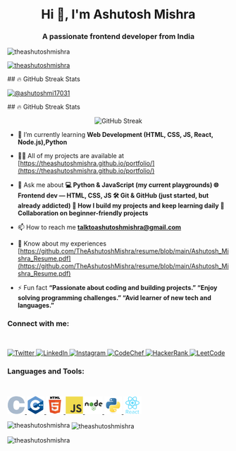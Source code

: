 <h1 align="center">Hi 👋, I'm Ashutosh Mishra</h1>
<h3 align="center">A passionate frontend developer from India</h3>

<p align="left"> <img src="https://komarev.com/ghpvc/?username=theashutoshmishra&label=Profile%20views&color=0e75b6&style=flat" alt="theashutoshmishra" /> </p>

<p align="left"> <a href="https://github.com/ryo-ma/github-profile-trophy"><img src="https://github-profile-trophy.vercel.app/?username=theashutoshmishra" alt="theashutoshmishra" /></a> </p>
## 🔥 GitHub Streak Stats

<p align="left"> <a href="https://twitter.com/@ashutoshmi17031" target="blank"><img src="https://img.shields.io/twitter/follow/@ashutoshmi17031?logo=twitter&style=for-the-badge" alt="@ashutoshmi17031" /></a> </p>
## 🔥 GitHub Streak Stats

<p align="center">
  <img src="https://streak-stats.demolab.com/?user=theashutoshmishra" alt="GitHub Streak" />
</p>

- 🌱 I’m currently learning **Web Development (HTML, CSS, JS, React, Node.js),Python**

- 👨‍💻 All of my projects are available at [https://theashutoshmishra.github.io/portfolio/](https://theashutoshmishra.github.io/portfolio/)

- 💬 Ask me about **💻 Python & JavaScript (my current playgrounds) 🌐 Frontend dev — HTML, CSS, JS 🛠️ Git & GitHub (just started, but already addicted) 🚀 How I build my projects and keep learning daily 🤝 Collaboration on beginner-friendly projects**

- 📫 How to reach me **talktoashutoshmishra@gmail.com**

- 📄 Know about my experiences [https://github.com/TheAshutoshMishra/resume/blob/main/Ashutosh_Mishra_Resume.pdf](https://github.com/TheAshutoshMishra/resume/blob/main/Ashutosh_Mishra_Resume.pdf)

- ⚡ Fun fact **“Passionate about coding and building projects.” “Enjoy solving programming challenges.” “Avid learner of new tech and languages.”**

<h3 align="left">Connect with me:</h3>
<br>
<!-- <p align="left">
<a href="https://twitter.com/@ashutoshmi17031" target="blank"><img align="center" src="https://raw.githubusercontent.com/rahuldkjain/github-profile-readme-generator/master/src/images/icons/Social/twitter.svg" alt="@ashutoshmi17031" height="30" width="40" /></a>
<a href="https://linkedin.com/in/ashutosh mishra" target="blank"><img align="center" src="https://raw.githubusercontent.com/rahuldkjain/github-profile-readme-generator/master/src/images/icons/Social/linked-in-alt.svg" alt="ashutosh mishra" height="30" width="40" /></a>
<a href="https://instagram.com/pt__ashutosh_mishra" target="blank"><img align="center" src="https://raw.githubusercontent.com/rahuldkjain/github-profile-readme-generator/master/src/images/icons/Social/instagram.svg" alt="pt_ashutosh_mishra" height="30" width="40" /></a>
<a href="https://www.codechef.com/users/mishraashu" target="blank"><img align="center" src="https://cdn.jsdelivr.net/npm/simple-icons@3.1.0/icons/codechef.svg" alt="mishraashu" height="30" width="40" /></a>
<a href="https://www.hackerrank.com/@dev_ashutoshmis1" target="blank"><img align="center" src="https://raw.githubusercontent.com/rahuldkjain/github-profile-readme-generator/master/src/images/icons/Social/hackerrank.svg" alt="@dev_ashutoshmis1" height="30" width="40" /></a>
<a href="https://www.leetcode.com/buildwithashu" target="blank"><img align="center" src="https://raw.githubusercontent.com/rahuldkjain/github-profile-readme-generator/master/src/images/icons/Social/leet-code.svg" alt="buildwithashu" height="30" width="40" /></a>
</p> -->
<p align="left">
  <a href="https://twitter.com/ashutoshmi17031" target="_blank">
    <img src="https://raw.githubusercontent.com/rahuldkjain/github-profile-readme-generator/master/src/images/icons/Social/twitter.svg" alt="Twitter" height="30" width="40" />
  </a>
  
  <a href="https://linkedin.com/in/ashutosh-mishra" target="_blank">
    <img src="https://raw.githubusercontent.com/rahuldkjain/github-profile-readme-generator/master/src/images/icons/Social/linked-in-alt.svg" alt="LinkedIn" height="30" width="40" />
  </a>
  
  <a href="https://instagram.com/pt__ashutosh_mishra" target="_blank">
    <img src="https://raw.githubusercontent.com/rahuldkjain/github-profile-readme-generator/master/src/images/icons/Social/instagram.svg" alt="Instagram" height="30" width="40" />
  </a>
  
  <a href="https://www.codechef.com/users/mishraashu" target="_blank">
    <img src="https://cdn.jsdelivr.net/npm/simple-icons@3.1.0/icons/codechef.svg" alt="CodeChef" height="30" width="40" />
  </a>
  
  <a href="https://www.hackerrank.com/dev_ashutoshmis1" target="_blank">
    <img src="https://raw.githubusercontent.com/rahuldkjain/github-profile-readme-generator/master/src/images/icons/Social/hackerrank.svg" alt="HackerRank" height="30" width="40" />
  </a>
  
  <a href="https://www.leetcode.com/buildwithashu" target="_blank">
    <img src="https://raw.githubusercontent.com/rahuldkjain/github-profile-readme-generator/master/src/images/icons/Social/leet-code.svg" alt="LeetCode" height="30" width="40" />
  </a>
</p>


<h3 align="left">Languages and Tools:</h3>
<br>
<p align="left"> <a href="https://www.cprogramming.com/" target="_blank" rel="noreferrer"> <img src="https://raw.githubusercontent.com/devicons/devicon/master/icons/c/c-original.svg" alt="c" width="40" height="40"/> </a> <a href="https://www.w3schools.com/cpp/" target="_blank" rel="noreferrer"> <img src="https://raw.githubusercontent.com/devicons/devicon/master/icons/cplusplus/cplusplus-original.svg" alt="cplusplus" width="40" height="40"/> </a> <a href="https://www.w3.org/html/" target="_blank" rel="noreferrer"> <img src="https://raw.githubusercontent.com/devicons/devicon/master/icons/html5/html5-original-wordmark.svg" alt="html5" width="40" height="40"/> </a> <a href="https://developer.mozilla.org/en-US/docs/Web/JavaScript" target="_blank" rel="noreferrer"> <img src="https://raw.githubusercontent.com/devicons/devicon/master/icons/javascript/javascript-original.svg" alt="javascript" width="40" height="40"/> </a> <a href="https://nodejs.org" target="_blank" rel="noreferrer"> <img src="https://raw.githubusercontent.com/devicons/devicon/master/icons/nodejs/nodejs-original-wordmark.svg" alt="nodejs" width="40" height="40"/> </a> <a href="https://www.python.org" target="_blank" rel="noreferrer"> <img src="https://raw.githubusercontent.com/devicons/devicon/master/icons/python/python-original.svg" alt="python" width="40" height="40"/> </a> <a href="https://reactjs.org/" target="_blank" rel="noreferrer"> <img src="https://raw.githubusercontent.com/devicons/devicon/master/icons/react/react-original-wordmark.svg" alt="react" width="40" height="40"/> </a> </p>

<p><img align="left" src="https://github-readme-stats.vercel.app/api/top-langs?username=theashutoshmishra&show_icons=true&locale=en&layout=compact" alt="theashutoshmishra" /></p>

<p>&nbsp;<img align="center" src="https://github-readme-stats.vercel.app/api?username=theashutoshmishra&show_icons=true&locale=en" alt="theashutoshmishra" /></p>

<p><img align="center" src="https://github-readme-streak-stats.herokuapp.com/?user=theashutoshmishra&" alt="theashutoshmishra" /></p>
